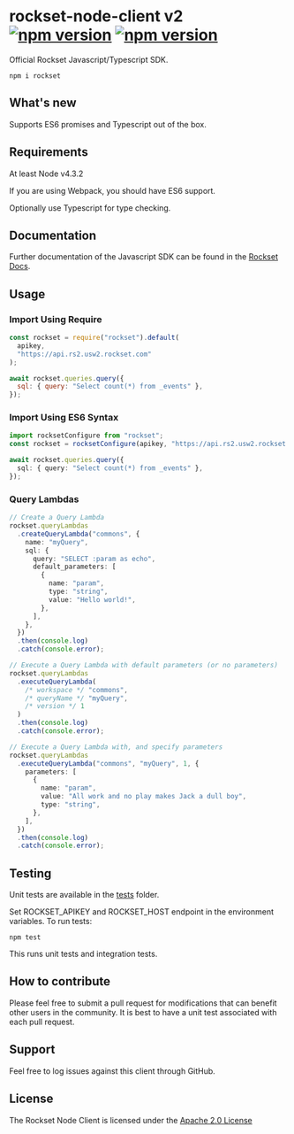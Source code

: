 # rockset-node-client v2 [![npm version](https://badge.fury.io/js/rockset.svg)](https://badge.fury.io/js/rockset) [![npm version](https://img.shields.io/npm/dm/rockset.svg)](https://www.npmjs.com/package/rockset)

Official Rockset Javascript/Typescript SDK.

```
npm i rockset
```

## What's new

Supports ES6 promises and Typescript out of the box.

## Requirements

At least Node v4.3.2

If you are using Webpack, you should have ES6 support.

Optionally use Typescript for type checking.

## Documentation

Further documentation of the Javascript SDK can be found in the [Rockset Docs](https://docs.rockset.com/nodejs/).

## Usage

### Import Using Require

```js
const rockset = require("rockset").default(
  apikey,
  "https://api.rs2.usw2.rockset.com"
);

await rockset.queries.query({
  sql: { query: "Select count(*) from _events" },
});
```

### Import Using ES6 Syntax

```ts
import rocksetConfigure from "rockset";
const rockset = rocksetConfigure(apikey, "https://api.rs2.usw2.rockset.com");

await rockset.queries.query({
  sql: { query: "Select count(*) from _events" },
});
```

### Query Lambdas

```ts
// Create a Query Lambda
rockset.queryLambdas
  .createQueryLambda("commons", {
    name: "myQuery",
    sql: {
      query: "SELECT :param as echo",
      default_parameters: [
        {
          name: "param",
          type: "string",
          value: "Hello world!",
        },
      ],
    },
  })
  .then(console.log)
  .catch(console.error);

// Execute a Query Lambda with default parameters (or no parameters)
rockset.queryLambdas
  .executeQueryLambda(
    /* workspace */ "commons",
    /* queryName */ "myQuery",
    /* version */ 1
  )
  .then(console.log)
  .catch(console.error);

// Execute a Query Lambda with, and specify parameters
rockset.queryLambdas
  .executeQueryLambda("commons", "myQuery", 1, {
    parameters: [
      {
        name: "param",
        value: "All work and no play makes Jack a dull boy",
        type: "string",
      },
    ],
  })
  .then(console.log)
  .catch(console.error);
```


## Testing

Unit tests are available in the [tests](tests) folder.

Set ROCKSET_APIKEY and ROCKSET_HOST endpoint in the environment variables. To run tests:

```
npm test
```

This runs unit tests and integration tests.

## How to contribute

Please feel free to submit a pull request for modifications that can benefit other users in the community. It is best to have a unit test associated with each pull request.

## Support

Feel free to log issues against this client through GitHub.

## License

The Rockset Node Client is licensed under the [Apache 2.0 License](LICENSE)
